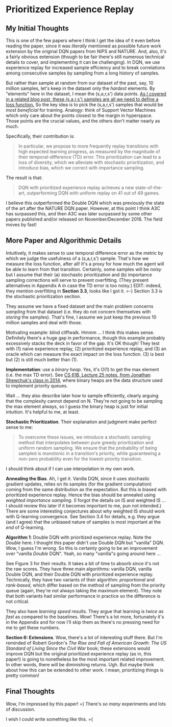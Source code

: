 # Prioritized Experience Replay

## My Initial Thoughts

This is one of the few papers where I think I get the idea of it even before
reading the paper, since it was *literally* mentioned as possible future work
extension by the original DQN papers from NIPS and NATURE. And, also, it's a
fairly obvious extension (though to be fair there's still numerous technical
details to cover, and implementing it can be challenging). In DQN, we use
experience replay for increased sample efficiency and to break correlations
among consecutive samples by sampling from a long history of samples.

But rather than sample at random from our dataset of the past, say, 10 million
samples, let's keep in the dataset only the *hardest* elements. By "elements"
here in the dataset, I mean the (s,a,r,s') data points. [As I covered in a
related blog post, these (s,a,r,s') samples are all we need to define a loss
function.](https://danieltakeshi.github.io/2016/12/01/going-deeper-into-reinforcement-learning-understanding-dqn/)
So the key idea is to pick the (s,a,r,s') samples that would be *most
beneficial* for training. Analogy: think of Support Vector Machines which only
care about the points closest to the margin in hyperspace. Those points are the
crucial values, and the others don't matter nearly as much.

Specifically, their contribution is:

> In particular, we propose to more frequently replay transitions with high
> expected learning progress, as measured by the magnitude of their
> temporal-difference (TD) error. This prioritization can lead to a loss of
> diversity, which we alleviate with stochastic prioritization, and introduce
> bias, which we correct with importance sampling.

The result is that:

> DQN with prioritized experience replay achieves a new state-of-the-art,
> outperforming DQN with uniform replay on 41 out of 49 games.

I believe this outperformed the Double DQN which was previously the state of the
art after the NATURE DQN paper. However, at this point I think A3C has surpassed
this, and then A3C was later surpassed by some other papers published and/or
released on November/December 2016. The field moves by fast!

## More Paper and Algorithmic Details

Intuitively, it makes sense to use temporal difference error as the metric by
which we judge the usefulness of a (s,a,r,s') sample. That's how we measure the
loss function, after all! It's a proxy for how much the agent will be able to
learn from that transition. Certainly, some samples will be *noisy* but I assume
that their (a) stochastic prioritization and (b) importance sampling corrections
will serve to prevent overfitting. (They present alternatives in Appendix A in
case the TD error is too noisy.)  EDIT: indeed, they mention overfitting in
**Section 3.3**, looks like I got it. =-) Section 3.3 is the stochastic
prioritization section.

They assume we have a fixed dataset and the main problem concerns *sampling*
from that dataset (i.e. they do not concern themselves with *storing* the
samples). That's fine, I assume we just keep the previous 10 million samples and
deal with those.

Motivating example: blind cliffwalk. Hmmm ... I think this makes sense.
Definitely there's a huge gap in performance, though this example probably
excessively stacks the deck in favor of the gap. It's OK though! They test with
(1) naive experience replay, (2) prioritized experience replay, and (3) an
oracle which can measure the exact impact on the loss function. (3) is best but
(2) is still much better than (1).

**Implementation**: use a *binary heap*. Yes, it's O(1) to get the max element
(i.e. the max TD error). See [CS 61B, Lecture 25 notes, from Jonathan
Shewchuk's class in 2014](https://people.eecs.berkeley.edu/~jrs/61b/lec/25.pdf),
where binary heaps are the data structure used to implement priority queues.

Wait ... they also describe later how to sample efficiently, clearly arguing
that the complexity cannot depend on N. They're not going to be sampling the max
element always, so I guess the binary heap is just for initial intuition. It's
helpful to me, at least.

**Stochastic Prioritization**. Their explanation and judgment make perfect sense
to me:

> To overcome these issues, we introduce a stochastic sampling method that
> interpolates between pure greedy prioritization and uniform random sampling.
> We ensure that the probability of being sampled is monotonic in a transition's
> priority, while guaranteeing a non-zero probability even for the
> lowest-priority transition.

I should think about if I can use interpolation in my own work.

**Annealing the Bias**. Ah, I get it. Vanilla DQN, since it uses stochastic
gradient updates, relies on its samples (for the gradient computation) coming
from the same distribution as the expectation. But this is biased with
prioritized experience replay. Hence the bias should be annealed using
*weighted importance sampling*. (I forgot the details on IS and weighted IS ...
I should review this later if it becomes important to me, pun not intended.)
There are some interesting conjectures about why weighted IS should work with
Q-learning convergence. See Section 3.4 for details, e.g. they argue (and I
agree) that the unbiased nature of samples is most important at the *end* of
Q-learning.

**Algorithm 1**: Double DQN with prioritized experience replay. Note the
*Double* here. I thought this paper didn't use Double DQN but "vanilla" DQN.
Wow, I guess I'm wrong. So this is certainly going to be an improvement over
"vanilla *Double* DQN". Yeah, so many "vanilla"s going around here ...

See Figure 3 for their results. It takes a bit of time to absorb since it's not
the raw scores. They have three main algorithms: vanilla DQN, vanilla Double
DQN, and their Double DQN with prioritized experience replay. Technically, they
have two variants of their algorithm: *proportional* and *rank-based*, which
differ based on the method of sampling from the priority queue (again, they're
not always taking the maximum element). They note that both variants had similar
performance in practice so the difference is not critical.

They also have *learning speed* results. They argue that learning is *twice as
fast* as compared to the baselines. Wow! There's a lot more, fortunately it's in
the Appendix and for now I'll skip them as there's no pressing need for me to
get these numbers.

**Section 6: Extensions**. Wow, there's a lot of interesting stuff there. But
I'm reminded of Robert Gordon's *The Rise and Fall of American Growth: The US
Standard of Living Since the Civil War* book; these extensions would improve DQN
but the original prioritized experience replay (as in, this paper!) is going to
nonetheless be the most important related improvement. In other words, there
will be diminishing returns. Ugh. But maybe think about how this can be extended
to other work. I mean, prioritizing things is pretty common!
 
## Final Thoughts

Wow, I'm impressed by this paper! =)  There's *so many* experiments and lots of
discussion.

I wish I could write something like this. =(
